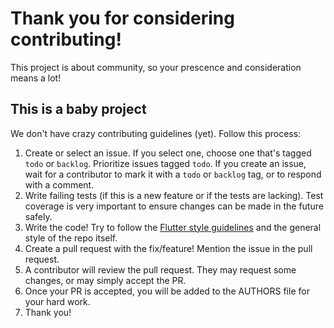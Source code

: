 # Thank you for considering contributing!
This project is about community, so your prescence and consideration means a lot!

## This is a baby project
We don't have crazy contributing guidelines (yet). Follow this process:
1. Create or select an issue. If you select one, choose one that's tagged `todo` or `backlog`. Prioritize issues tagged `todo`. If you create an issue, wait for a contributor to mark it with a `todo` or `backlog` tag, or to respond with a comment.
2. Write failing tests (if this is a new feature or if the tests are lacking). Test coverage is very important to ensure changes can be made in the future safely. 
3. Write the code! Try to follow the [Flutter style guidelines](https://github.com/flutter/flutter/wiki/Style-guide-for-Flutter-repo) and the general style of the repo itself. 
4. Create a pull request with the fix/feature! Mention the issue in the pull request. 
5. A contributor will review the pull request. They may request some changes, or may simply accept the PR. 
6. Once your PR is accepted, you will be added to the AUTHORS file for your hard work.
7. Thank you!